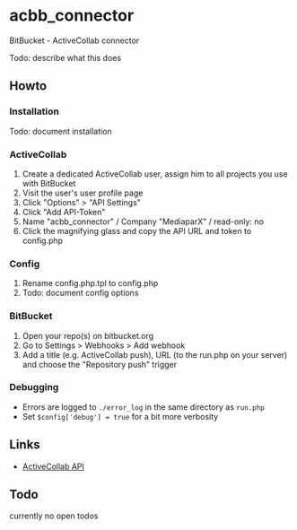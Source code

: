 # acbb_connector
BitBucket - ActiveCollab connector

Todo: describe what this does

## Howto

### Installation

Todo: document installation

### ActiveCollab

1. Create a dedicated ActiveCollab user, assign him to all projects you use with BitBucket
2. Visit the user's user profile page
3. Click "Options" > "API Settings"
4. Click "Add API-Token"
5. Name "acbb_connector" / Company "MediaparX" / read-only: no
6. Click the magnifying glass and copy the API URL and token to config.php

### Config

1. Rename config.php.tpl to config.php
2. Todo: document config options

### BitBucket

1. Open your repo(s) on bitbucket.org
2. Go to Settings > Webhooks > Add webhook
3. Add a title (e.g. ActiveCollab push), URL (to the run.php on your server) and choose the "Repository push" trigger

### Debugging

* Errors are logged to `./error_log` in the same directory as `run.php`
* Set `$config['debug'] = true` for a bit more verbosity

## Links

* [ActiveCollab API](https://help-classic.activecollab.com/books/api/check-api-url.html)

## Todo

currently no open todos